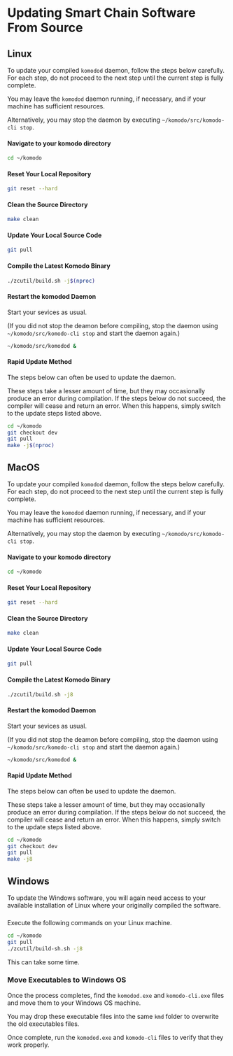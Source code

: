 # Updating Smart Chain Software From Source

## Linux

To update your compiled `komodod` daemon, follow the steps below carefully. For each step, do not proceed to the next step until the current step is fully complete.

You may leave the `komodod` daemon running, if necessary, and if your machine has sufficient resources. 

Alternatively, you may stop the daemon by executing `~/komodo/src/komodo-cli stop`.

#### Navigate to your komodo directory

```bash
cd ~/komodo
```

#### Reset Your Local Repository

```bash
git reset --hard
```

#### Clean the Source Directory

```bash
make clean
```

#### Update Your Local Source Code

```bash
git pull
```

#### Compile the Latest Komodo Binary

```bash
./zcutil/build.sh -j$(nproc)
```

#### Restart the komodod Daemon

Start your sevices as usual. 

(If you did not stop the deamon before compiling, stop the daemon using `~/komodo/src/komodo-cli stop` and start the daemon again.)

```bash
~/komodo/src/komodod &
```

#### Rapid Update Method

The steps below can often be used to update the daemon. 

These steps take a lesser amount of time, but they may occasionally produce an error during compilation. If the steps below do not succeed, the compiler will cease and return an error. When this happens, simply switch to the update steps listed above.

```bash
cd ~/komodo
git checkout dev
git pull
make -j$(nproc)
```

## MacOS

To update your compiled `komodod` daemon, follow the steps below carefully. For each step, do not proceed to the next step until the current step is fully complete.

You may leave the `komodod` daemon running, if necessary, and if your machine has sufficient resources. 

Alternatively, you may stop the daemon by executing `~/komodo/src/komodo-cli stop`.

#### Navigate to your komodo directory

```bash
cd ~/komodo
```

#### Reset Your Local Repository

```bash
git reset --hard
```

#### Clean the Source Directory

```bash
make clean
```

#### Update Your Local Source Code

```bash
git pull
```

#### Compile the Latest Komodo Binary

```bash
./zcutil/build.sh -j8
```

#### Restart the komodod Daemon

Start your sevices as usual. 

(If you did not stop the deamon before compiling, stop the daemon using `~/komodo/src/komodo-cli stop` and start the daemon again.)

```bash
~/komodo/src/komodod &
```

#### Rapid Update Method

The steps below can often be used to update the daemon. 

These steps take a lesser amount of time, but they may occasionally produce an error during compilation. If the steps below do not succeed, the compiler will cease and return an error. When this happens, simply switch to the update steps listed above.

```bash
cd ~/komodo
git checkout dev
git pull
make -j8
```

## Windows

To update the Windows software, you will again need access to your available installation of Linux where your originally compiled the software. 

###

Execute the following commands on your Linux machine.

```bash
cd ~/komodo
git pull
./zcutil/build-sh.sh -j8
```

This can take some time.

###  Move Executables to Windows OS

Once the process completes, find the `komodod.exe` and `komodo-cli.exe` files and move them to your Windows OS machine.

You may drop these executable files into the same `kmd` folder to overwrite the old executables files.

Once complete, run the `komodod.exe` and `komodo-cli` files to verify that they work properly.

